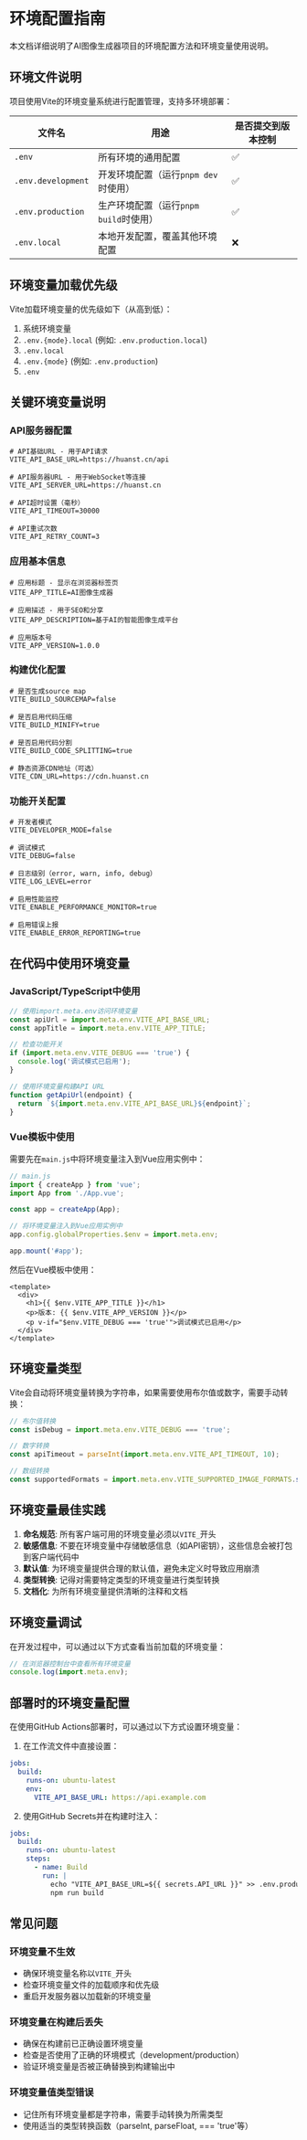# 环境配置指南

本文档详细说明了AI图像生成器项目的环境配置方法和环境变量使用说明。

## 环境文件说明

项目使用Vite的环境变量系统进行配置管理，支持多环境部署：

| 文件名 | 用途 | 是否提交到版本控制 |
|--------|------|-------------------|
| `.env` | 所有环境的通用配置 | ✅ |
| `.env.development` | 开发环境配置（运行`pnpm dev`时使用） | ✅ |
| `.env.production` | 生产环境配置（运行`pnpm build`时使用） | ✅ |
| `.env.local` | 本地开发配置，覆盖其他环境配置 | ❌ |

## 环境变量加载优先级

Vite加载环境变量的优先级如下（从高到低）：

1. 系统环境变量
2. `.env.{mode}.local` (例如: `.env.production.local`)
3. `.env.local`
4. `.env.{mode}` (例如: `.env.production`)
5. `.env`

## 关键环境变量说明

### API服务器配置

```
# API基础URL - 用于API请求
VITE_API_BASE_URL=https://huanst.cn/api

# API服务器URL - 用于WebSocket等连接
VITE_API_SERVER_URL=https://huanst.cn

# API超时设置（毫秒）
VITE_API_TIMEOUT=30000

# API重试次数
VITE_API_RETRY_COUNT=3
```

### 应用基本信息

```
# 应用标题 - 显示在浏览器标签页
VITE_APP_TITLE=AI图像生成器

# 应用描述 - 用于SEO和分享
VITE_APP_DESCRIPTION=基于AI的智能图像生成平台

# 应用版本号
VITE_APP_VERSION=1.0.0
```

### 构建优化配置

```
# 是否生成source map
VITE_BUILD_SOURCEMAP=false

# 是否启用代码压缩
VITE_BUILD_MINIFY=true

# 是否启用代码分割
VITE_BUILD_CODE_SPLITTING=true

# 静态资源CDN地址（可选）
VITE_CDN_URL=https://cdn.huanst.cn
```

### 功能开关配置

```
# 开发者模式
VITE_DEVELOPER_MODE=false

# 调试模式
VITE_DEBUG=false

# 日志级别（error, warn, info, debug）
VITE_LOG_LEVEL=error

# 启用性能监控
VITE_ENABLE_PERFORMANCE_MONITOR=true

# 启用错误上报
VITE_ENABLE_ERROR_REPORTING=true
```

## 在代码中使用环境变量

### JavaScript/TypeScript中使用

```javascript
// 使用import.meta.env访问环境变量
const apiUrl = import.meta.env.VITE_API_BASE_URL;
const appTitle = import.meta.env.VITE_APP_TITLE;

// 检查功能开关
if (import.meta.env.VITE_DEBUG === 'true') {
  console.log('调试模式已启用');
}

// 使用环境变量构建API URL
function getApiUrl(endpoint) {
  return `${import.meta.env.VITE_API_BASE_URL}${endpoint}`;
}
```

### Vue模板中使用

需要先在`main.js`中将环境变量注入到Vue应用实例中：

```javascript
// main.js
import { createApp } from 'vue';
import App from './App.vue';

const app = createApp(App);

// 将环境变量注入到Vue应用实例中
app.config.globalProperties.$env = import.meta.env;

app.mount('#app');
```

然后在Vue模板中使用：

```vue
<template>
  <div>
    <h1>{{ $env.VITE_APP_TITLE }}</h1>
    <p>版本: {{ $env.VITE_APP_VERSION }}</p>
    <p v-if="$env.VITE_DEBUG === 'true'">调试模式已启用</p>
  </div>
</template>
```

## 环境变量类型

Vite会自动将环境变量转换为字符串，如果需要使用布尔值或数字，需要手动转换：

```javascript
// 布尔值转换
const isDebug = import.meta.env.VITE_DEBUG === 'true';

// 数字转换
const apiTimeout = parseInt(import.meta.env.VITE_API_TIMEOUT, 10);

// 数组转换
const supportedFormats = import.meta.env.VITE_SUPPORTED_IMAGE_FORMATS.split(',');
```

## 环境变量最佳实践

1. **命名规范**: 所有客户端可用的环境变量必须以`VITE_`开头
2. **敏感信息**: 不要在环境变量中存储敏感信息（如API密钥），这些信息会被打包到客户端代码中
3. **默认值**: 为环境变量提供合理的默认值，避免未定义时导致应用崩溃
4. **类型转换**: 记得对需要特定类型的环境变量进行类型转换
5. **文档化**: 为所有环境变量提供清晰的注释和文档

## 环境变量调试

在开发过程中，可以通过以下方式查看当前加载的环境变量：

```javascript
// 在浏览器控制台中查看所有环境变量
console.log(import.meta.env);
```

## 部署时的环境变量配置

在使用GitHub Actions部署时，可以通过以下方式设置环境变量：

1. 在工作流文件中直接设置：

```yaml
jobs:
  build:
    runs-on: ubuntu-latest
    env:
      VITE_API_BASE_URL: https://api.example.com
```

2. 使用GitHub Secrets并在构建时注入：

```yaml
jobs:
  build:
    runs-on: ubuntu-latest
    steps:
      - name: Build
        run: |
          echo "VITE_API_BASE_URL=${{ secrets.API_URL }}" >> .env.production
          npm run build
```

## 常见问题

### 环境变量不生效

- 确保环境变量名称以`VITE_`开头
- 检查环境变量文件的加载顺序和优先级
- 重启开发服务器以加载新的环境变量

### 环境变量在构建后丢失

- 确保在构建前已正确设置环境变量
- 检查是否使用了正确的环境模式（development/production）
- 验证环境变量是否被正确替换到构建输出中

### 环境变量值类型错误

- 记住所有环境变量都是字符串，需要手动转换为所需类型
- 使用适当的类型转换函数（parseInt, parseFloat, === 'true'等）